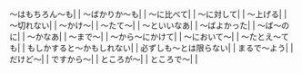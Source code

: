 ～はもちろん～も|  |
～ばかりか～も|  |
～に比べて|  |
～に対して|  |
～上げる|  |
～切れない|  |
～かけ～|  |
～たて～|  |
～といいなあ|  |
～ばよかった|  |
～ば～のに|  |
～かなあ|  |
～まで～|  |
～から～にかけて|  |
～において～|  |
～たとえ～ても|  |
もしかすると～かもしれない|  |
必ずしも～とは限らない|  |
まるで～よう|  |
だけど～|  |
ですから～|  |
ところが～|  |
ところで～|  |
